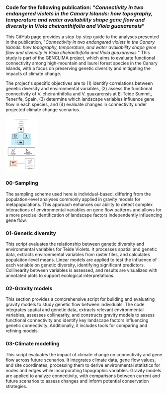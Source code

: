### Code for the following publication: "*Connectivity in two endangered violets in the Canary Islands: how topography, temperature and water availability shape gene flow and diversity in Viola cheiranthifolia and Viola guaxarensis*"

This GitHub page provides a step-by-step guide to the analyses presented in the publication, "*Connectivity in two endangered violets in the Canary Islands: how topography, temperature, and water availability shape gene flow and diversity in Viola cheiranthifolia and Viola guaxarensis.*" This study is part of the GENCLIMA project, which aims to evaluate functional connectivity among high-mountain and laurel forest species in the Canary Islands, with a focus on preserving genetic diversity and mitigating the impacts of climate change.

The project's specific objectives are to (1) identify correlations between genetic diversity and environmental variables, (2) assess the functional connectivity of V. cheiranthifolia and V. guaxarensis at El Teide Summit, Tenerife, Spain, (3) determine which landscape variables influence gene flow in each species, and (4) evaluate changes in connectivity under projected climate change scenarios.

<img src="framework-connectivity-analysis.jpg" alt="framework" width="100">


### 00-Sampling
The sampling scheme used here is individual-based, differing from the population-level analyses commonly applied in gravity models for metapopulations. This approach enhances our ability to detect complex interactions of environmental variables on gene flow patterns and allows for a more precise identification of landscape factors independently influencing gene flow. 


### 01-Genetic diversity
This script evaluates the relationship between genetic diversity and environmental variables for Teide Violets. It processes spatial and genetic data, extracts environmental variables from raster files, and calculates population-level means. Linear models are applied to test the influence of each variable on genetic diversity, identifying significant predictors. Collinearity between variables is assessed, and results are visualized with annotated plots to support ecological interpretations.



### 02-Gravity models
This section provides a comprehensive script for building and evaluating gravity models to study genetic flow between individuals. The code integrates spatial and genetic data, extracts relevant environmental variables, assesses collinearity, and constructs gravity models to assess functional connectivity and identify key landscape factors influencing genetic connectivity. Additionally, it includes tools for comparing and refining models.



### 03-Climate modelling
This script evaluates the impact of climate change on connectivity and gene flow across future scenarios. It integrates climate data, gene flow values, and site coordinates, processing them to derive environmental statistics for nodes and edges while incorporating topographic variables. Gravity models are applied to analyze connectivity, with comparisons between current and future scenarios to assess changes and inform potential conservation strategies.










